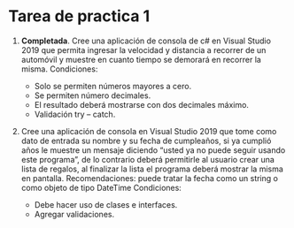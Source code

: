 # Tarea  de practica 1
1. **Completada**. Cree una aplicación de consola de c# en Visual Studio 2019 que permita ingresar la velocidad
y distancia a recorrer de un automóvil y muestre en cuanto tiempo se demorará en recorrer
la misma.
Condiciones:
    - Solo se permiten números mayores a cero.
    - Se permiten número decimales.
    - El resultado deberá mostrarse con dos decimales máximo.
    - Validación try – catch.

2. Cree una aplicación de consola en Visual Studio 2019 que tome como dato de entrada su
nombre y su fecha de cumpleaños, si ya cumplió años le muestre un mensaje diciendo
“usted ya no puede seguir usando este programa”, de lo contrario deberá permitirle al
usuario crear una lista de regalos, al finalizar la lista el programa deberá mostrar la misma
en pantalla.
Recomendaciones: puede tratar la fecha como un string o como objeto de tipo DateTime
Condiciones:
    - Debe hacer uso de clases e interfaces.
    - Agregar validaciones.